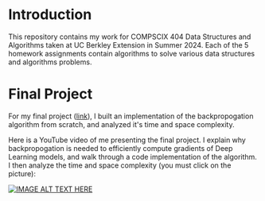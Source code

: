 # Introduction
This repository contains my work for COMPSCIX 404 Data Structures and Algorithms taken at UC Berkley Extension in Summer 2024. Each of the 5 homework assignments contain algorithms to solve various data structures and algorithms problems. 

# Final Project
For my final project ([link](backpropogation-from-scratch.ipynb)), I built an implementation of the backpropogation algorithm from scratch, and analyzed it's time and space complexity.

Here is a YouTube video of me presenting the final project. I explain why backpropogation is needed to efficiently compute gradients of Deep Learning models, and walk through a code implementation of the algorithm. I then analyze the time and space complexity (you must click on the picture):

[![IMAGE ALT TEXT HERE](https://img.youtube.com/vi/jvjHaB1CUPo/0.jpg)](https://www.youtube.com/watch?v=jvjHaB1CUPo)


